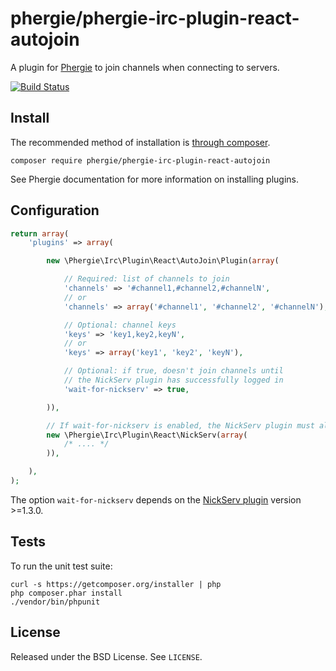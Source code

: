# phergie/phergie-irc-plugin-react-autojoin

A plugin for [Phergie](http://github.com/phergie/phergie-irc-bot-react/) to
join channels when connecting to servers.

[![Build Status](https://secure.travis-ci.org/phergie/phergie-irc-plugin-react-autojoin.png?branch=master)](http://travis-ci.org/phergie/phergie-irc-plugin-react-autojoin)

## Install

The recommended method of installation is [through composer](http://getcomposer.org).

```
composer require phergie/phergie-irc-plugin-react-autojoin
```

See Phergie documentation for more information on installing plugins.

## Configuration

```php
return array(
    'plugins' => array(

        new \Phergie\Irc\Plugin\React\AutoJoin\Plugin(array(

            // Required: list of channels to join
            'channels' => '#channel1,#channel2,#channelN',
            // or
            'channels' => array('#channel1', '#channel2', '#channelN'),

            // Optional: channel keys
            'keys' => 'key1,key2,keyN',
            // or
            'keys' => array('key1', 'key2', 'keyN'),

            // Optional: if true, doesn't join channels until
            // the NickServ plugin has successfully logged in
            'wait-for-nickserv' => true,

        )),

        // If wait-for-nickserv is enabled, the NickServ plugin must also be used
        new \Phergie\Irc\Plugin\React\NickServ(array(
            /* .... */
        )),

    ),
);
```

The option `wait-for-nickserv` depends on the [NickServ plugin](https://github.com/phergie/phergie-irc-plugin-react-nickserv) version >=1.3.0.

## Tests

To run the unit test suite:

```
curl -s https://getcomposer.org/installer | php
php composer.phar install
./vendor/bin/phpunit
```

## License

Released under the BSD License. See `LICENSE`.
